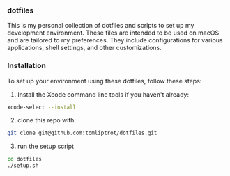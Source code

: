 ### dotfiles
This is my personal collection of dotfiles and scripts to set up my development environment.
These files are intended to be used on macOS and are tailored to my preferences. They include configurations for various applications, shell settings, and other customizations.

### Installation
To set up your environment using these dotfiles, follow these steps:
1. Install the Xcode command line tools if you haven't already:
```bash
xcode-select --install
```
2. clone this repo with:
```bash
git clone git@github.com:tomliptrot/dotfiles.git
```
3. run the setup script
```bash
cd dotfiles
./setup.sh
```